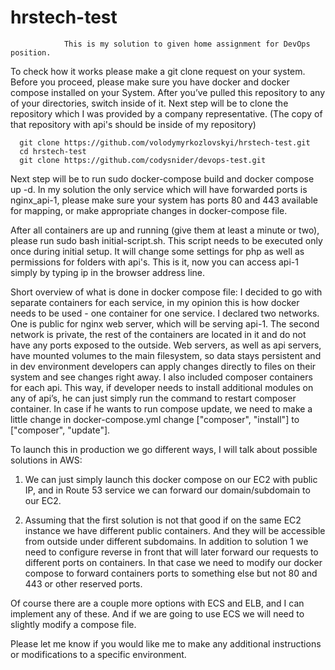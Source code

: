 # hrstech-test

				This is my solution to given home assignment for DevOps position.
To check how it works please make a git clone request on your system. Before you proceed, please make sure you have docker and docker compose installed on your System.
After you’ve pulled this repository to any of your directories, switch inside of it.
Next step will be to clone the repository which I was provided by a company representative. (The copy of that repository with api's should be inside of my repository)

      git clone https://github.com/volodymyrkozlovskyi/hrstech-test.git
      cd hrstech-test
      git clone https://github.com/codysnider/devops-test.git

Next step will be to run sudo docker-compose build and docker compose up -d. In my solution the only service which will have forwarded ports is  nginx_api-1, please make sure your system has ports 80 and 443 available for mapping, or make appropriate changes in docker-compose file.

After all containers are up and running (give them at least a minute or two), please run sudo bash initial-script.sh. This script needs to be executed only once during initial setup. It will change some settings for php as well as permissions for folders with api's.
This is it, now you can access api-1 simply by typing ip in the browser address line.

Short overview of what is done in docker compose file:
I decided to go with separate containers for each service, in my opinion this is how docker needs to be used - one container for one service. I declared two networks. One is public for nginx web server, which will be serving api-1. The second network is private, the rest of the containers are located in it and do not have any ports exposed to the outside. Web servers, as well as api servers, have mounted volumes to the main filesystem, so data stays persistent and in dev environment developers can apply changes directly to files on their system and see changes right away. I also included composer containers for each api. This way, if developer needs to install additional modules on any of api’s, he can just simply run the command to restart composer container. In case if he wants to run compose update, we need to make a little change in docker-compose.yml change ["composer", "install"] to ["composer", "update"].

To launch this in production we go different ways, I will talk about possible solutions in AWS:

1) We can just simply launch this docker compose on our EC2 with public IP, and in Route 53 service we can forward our 	domain/subdomain to our EC2.

2) Assuming that the first solution is not that good if on the same EC2 instance we have different public containers. And they will be accessible from outside under different subdomains. In addition to solution 1 we need to configure reverse in front that will later forward our requests to different ports on containers. In that case we need to modify our docker compose to forward containers ports to something else but not 80 and 443 or other reserved ports.

Of course there are a couple more options with ECS and ELB, and I can implement any of these. And if we are going to use ECS we will need to slightly modify a compose file.

Please let me know if you would like me to make any additional instructions or modifications to a specific environment.
